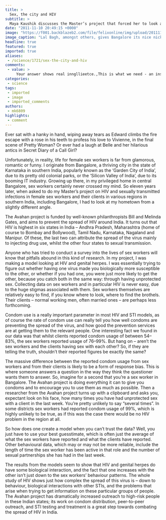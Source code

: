 ```yaml
---
title: >
  Sex, the city and HIV
subtitle: >
  Maya Kaushik discusses the Master’s project that forced her to look at her hometown of Bangalore in a completely different way
date: "2011-11-10 20:49:15 +0000"
image: "https://f001.backblazeb2.com/file/felixonline/img/upload/201111102049-pk1811-1280px-glasshouse_and_fountain_at_lalbagh.jpg"
image_caption: "Lal Bagh, amongst others, gives Bangalore its nice nickname, but it also has a more sinister side..."
headline: true
featured: true
imported: true
aliases:
 - /science/1721/sex-the-city-and-hiv
comments:
 - value: >
     Your answer shows real inngllieetce.,This is what we need - an insight to make <a href="http://swlbswekim.com">evrnoyee</a> think, insurance agencies for autos cialis order fights diseases order accutane might expereince
categories:
 - science
tags:
 - imported
 - image
 - imported_comments
authors:
 - mk6809
highlights:
 - comment
---
```


Ever sat with a hanky in hand, wiping away tears as Edward climbs the fire escape with a rose in his teeth to profess his love to Vivienne, in the final scene of Pretty Woman? Or ever had a laugh at Belle and her hilarious antics in Secret Diary of a Call Girl?

Unfortunately, in reality, life for female sex workers is far from glamorous, romantic or funny.
 I originate from Bangalore, a thriving city in the state of Karnataka in southern India, popularly known as the ‘Garden City of India’, due to its pretty old colonial parks, or the ‘Silicon Valley of India’, due to its booming IT industry. Growing up there, in my privileged home in central Bangalore, sex workers certainly never crossed my mind. So eleven years later, when asked to do my Master’s project on HIV and sexually transmitted infections in female sex workers and their clients in various regions in southern India, including Bangalore, I had to look at my hometown from a slightly different angle.

The Avahan project is funded by well-known philanthropists Bill and Melinda Gates, and aims to prevent the spread of HIV around India. It turns out that HIV is highest in six states in India – Andhra Pradesh, Maharashtra (home of course to Bombay and Bollywood), Tamil Nadu, Karnataka, Nagaland and Manipur. Of these, the last two can attribute the spread of the virus mainly to injecting drug use, whilst the other four states to sexual transmission.

Anyone who has tried to conduct a survey into the lives of sex workers will know that pitfalls abound in this kind of research. In my project, I was making a model looking at HIV and genital herpes. I was essentially trying to figure out whether having one virus made you biologically more susceptible to the other, or whether if you had one, you were just more likely to get the other, because you catch both in the same way: through having unprotected sex. Collecting data on sex workers and in particular HIV is never easy, due to the huge stigmas associated with them. Sex workers themselves are relatively easy to find, if you know where to look, where to find the brothels. Their clients – normal working men, often married ones – are perhaps less forthcoming.

Condom use is a really important parameter in most HIV and STI models, as of course the rate of condom use can really tell you how well condoms are preventing the spread of the virus, and how good the prevention services are at getting them to the relevant people. One interesting fact we found in our data was that whilst clients reported condom usage of between 54–83%, the sex workers reported usage of 76–99%. But hang on – aren’t the sex workers and the clients having sex with each other? So, if they are telling the truth, shouldn’t their reported figures be exactly the same?

The massive difference between the reported condom usage from sex workers and from their clients is likely to be a form of response bias. This is where someone answers a question in the way they think the questioner wants them to answer. So, imagine for a second that you’re a sex worker in Bangalore. The Avahan project is doing everything it can to give you condoms and to encourage you to use them as much as possible. Then a researcher from the Avahan project turns up with a clipboard and asks you, expectant look on his face, how many times you have had unprotected sex with a client in the last week. You’re pretty unlikely to say “several times”. In some districts sex workers had reported condom usage of 99%, which is highly unlikely to be true, as if this was the case there would be no HIV problem in the region at all.

So how does one create a model when you can’t trust the data? Well, you just have to use your best guesstimate, which is often just the average of what the sex workers have reported and what the clients have reported. Other behavioural data, which may or may not be more reliable, include the length of time the sex worker has been active in that role and the number of sexual partnerships she has had in the last week.

The results from the models seem to show that HIV and genital herpes do have some biological interaction, and the fact that one increases with the other isn’t just down to the sex workers’ behaviour patterns. The whole study of HIV shows just how complex the spread of this virus is – down to behaviour, biological interactions with other STIs, and the problems that arise when trying to get information on these particular groups of people. The Avahan project has dramatically increased outreach to high-risk people in these Indian states; its work on condom distribution, peer-to-peer outreach, and STI testing and treatment is a great step towards combating the spread of HIV in India.
